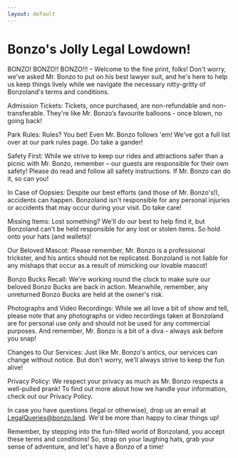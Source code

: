 ```yaml
---
layout: default
---
```


# Bonzo's Jolly Legal Lowdown!

BONZO! BONZO!! BONZO!!! – Welcome to the fine print, folks! Don't worry, we've asked Mr. Bonzo to put on his best lawyer suit, and he's here to help us keep things lively while we navigate the necessary nitty-gritty of Bonzoland's terms and conditions.

Admission Tickets: Tickets, once purchased, are non-refundable and non-transferable. They're like Mr. Bonzo’s favourite balloons - once blown, no going back!

Park Rules: Rules? You bet! Even Mr. Bonzo follows 'em! We've got a full list over at our park rules page. Do take a gander!

Safety First: While we strive to keep our rides and attractions safer than a picnic with Mr. Bonzo, remember – our guests are responsible for their own safety! Please do read and follow all safety instructions. If Mr. Bonzo can do it, so can you!

In Case of Oopsies: Despite our best efforts (and those of Mr. Bonzo's!), accidents can happen. Bonzoland isn't responsible for any personal injuries or accidents that may occur during your visit. Do take care!

Missing Items: Lost something? We'll do our best to help find it, but Bonzoland can't be held responsible for any lost or stolen items. So hold onto your hats (and wallets)!

Our Beloved Mascot: Please remember, Mr. Bonzo is a professional trickster, and his antics should not be replicated. Bonzoland is not liable for any mishaps that occur as a result of mimicking our lovable mascot!

Bonzo Bucks Recall: We're working round the clock to make sure our beloved Bonzo Bucks are back in action. Meanwhile, remember, any unreturned Bonzo Bucks are held at the owner's risk.

Photographs and Video Recordings: While we all love a bit of show and tell, please note that any photographs or video recordings taken at Bonzoland are for personal use only and should not be used for any commercial purposes. And remember, Mr. Bonzo is a bit of a diva - always ask before you snap!

Changes to Our Services: Just like Mr. Bonzo's antics, our services can change without notice. But don’t worry, we’ll always strive to keep the fun alive!

Privacy Policy: We respect your privacy as much as Mr. Bonzo respects a well-pulled prank! To find out more about how we handle your information, check out our Privacy Policy.

In case you have questions (legal or otherwise), drop us an email at [LegalQueries@bonzo.land](mailto:LegalQueries@bonzo.land). We'd be more than happy to clear things up!

Remember, by stepping into the fun-filled world of Bonzoland, you accept these terms and conditions! So, strap on your laughing hats, grab your sense of adventure, and let's have a Bonzo of a time!
